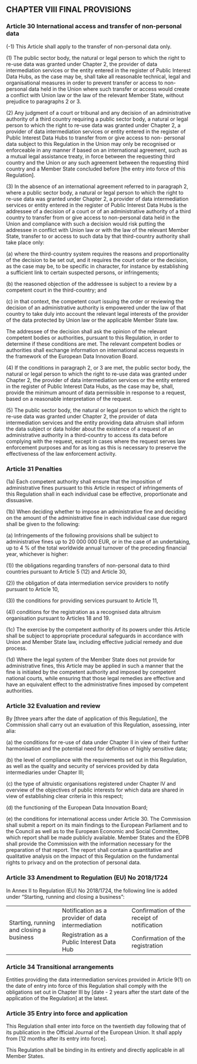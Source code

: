 ## CHAPTER VIII FINAL PROVISIONS

### Article 30 International access and transfer of non-personal data

(-1) This Article shall apply to the transfer of non-personal data only. 

(1) The public sector body, the natural or legal person to which the right to re-use data was granted under Chapter 2, the provider of data intermediation services or the entity entered in the register of Public Interest Data Hubs, as the case may be, shall take all reasonable technical, legal and organisational measures in order to prevent transfer or access to non-personal data held in the Union where such transfer or access would create a conflict with Union law or the law of the relevant Member State, without prejudice to paragraphs 2 or 3.

(2) Any judgment of a court or tribunal and any decision of an administrative authority of a third country requiring a public sector body, a natural or legal person to which the right to re-use data was granted under Chapter 2, a provider of data intermediation services or entity entered in the register of Public Interest Data Hubs to transfer from or give access to non- personal data subject to this Regulation in the Union may only be recognised or enforceable in any manner if based on an international agreement, such as a mutual legal assistance treaty, in force between the requesting third country and the Union or any such agreement between the requesting third country and a Member State concluded before [the entry into force of this Regulation].

(3) In the absence of an international agreement referred to in paragraph 2, where a public sector body, a natural or legal person to which the right to re-use data was granted under Chapter 2, a provider of data intermediation services or entity entered in the register of Public Interest Data Hubs is the addressee of a decision of a court or of an administrative authority of a third country to transfer from or give access to non-personal data held in the Union and compliance with such a decision would risk putting the addressee in conflict with Union law or with the law of the relevant Member State, transfer to or access to such data by that third-country authority shall take place only:

(a) where the third-country system requires the reasons and proportionality of the decision to be set out, and it requires the court order or the decision, as the case may be, to be specific in character, for instance by establishing a sufficient link to certain suspected persons, or infringements;

(b) the reasoned objection of the addressee is subject to a review by a competent court in the third-country; and

(c) in that context, the competent court issuing the order or reviewing the decision of an administrative authority is empowered under the law of that country to take duly into account the relevant legal interests of the provider of the data protected by Union law or the applicable Member State law.

The addressee of the decision shall ask the opinion of the relevant competent bodies or authorities, pursuant to this Regulation, in order to determine if these conditions are met. The relevant competent bodies or authorities shall exchange information on international access requests in the framework of the European Data Innovation Board.

(4) If the conditions in paragraph 2, or 3 are met, the public sector body, the natural or legal person to which the right to re-use data was granted under Chapter 2, the provider of data intermediation services or the entity entered in the register of Public Interest Data Hubs, as the case may be, shall, provide the minimum amount of data permissible in response to a request, based on a reasonable interpretation of the request.

(5) The public sector body, the natural or legal person to which the right to re-use data was granted under Chapter 2, the provider of data intermediation services and the entity providing data altruism shall inform the data subject or data holder about the existence of a request of an administrative authority in a third-country to access its data before complying with the request, except in cases where the request serves law enforcement purposes and for as long as this is necessary to preserve the effectiveness of the law enforcement activity.

### Article 31 Penalties

(1a) Each competent authority shall ensure that the imposition of administrative fines pursuant to this Article in respect of infringements of this Regulation shall in each individual case be effective, proportionate and dissuasive.

(1b) When deciding whether to impose an administrative fine and deciding on the amount of the administrative fine in each individual case due regard shall be given to the following:

(a) Infringements of the following provisions shall be subject to administrative fines up to 20 000 000 EUR, or in the case of an undertaking, up to 4 % of the total worldwide annual turnover of the preceding financial year, whichever is higher:

(1)) the obligations regarding transfers of non-personal data to third countries pursuant to Article 5 (12) and Article 30, 

(2)) the obligation of data intermediation service providers to notify pursuant to Article 10,

(3)) the conditions for providing services pursuant to Article 11,

(4)) conditions for the registration as a recognised data altruism organisation pursuant to Articles 18 and 19.

(1c) The exercise by the competent authority of its powers under this Article shall be subject to appropriate procedural safeguards in accordance with Union and Member State law, including effective judicial remedy and due process.

(1d) Where the legal system of the Member State does not provide for administrative fines, this Article may be applied in such a manner that the fine is initiated by the competent authority and imposed by competent national courts, while ensuring that those legal remedies are effective and have an equivalent effect to the administrative fines imposed by competent authorities.

### Article 32 Evaluation and review

By [three years after the date of application of this Regulation], the Commission shall carry out an evaluation of this Regulation, assessing, inter alia:

(a) the conditions for re-use of data under Chapter II in view of their further harmonisation and the potential need for definition of highly sensitive data;

(b) the level of compliance with the requirements set out in this Regulation, as well as the quality and security of services provided by data intermediaries under Chapter III;

(c) the type of altruistic organisations registered under Chapter IV and overview of the objectives of public interests for which data are shared in view of establishing clear criteria in this respect;

(d) the functioning of the European Data Innovation Board;

(e) the conditions for international access under Article 30. The Commission shall submit a report on its main findings to the European Parliament and to the Council as well as to the European Economic and Social Committee, which report shall be made publicly available. Member States and the EDPB shall provide the Commission with the information necessary for the preparation of that report. The report shall contain a quantitative and qualitative analysis on the impact of this Regulation on the fundamental rights to privacy and on the protection of personal data.

### Article 33 Amendment to Regulation (EU) No 2018/1724

In Annex II to Regulation (EU) No 2018/1724, the following line is added under “Starting, running and closing a business”:

<table>
 <tr>
  <td rowspan="2">Starting, running and closing a business</td>
  <td>Notification as a provider of data intermediation</td>
  <td>Confirmation of the receipt of notification</td>
 </tr>
 <tr>
  <td>Registration as a Public Interest Data Hub </td>
  <td>Confirmation of the registration</td>
 </tr>
</table>

### Article 34 Transitional arrangements

Entities providing the data intermediation services provided in Article 9(1) on the date of entry into force of this Regulation shall comply with the obligations set out in Chapter III by [date - 2 years after the start date of the application of the Regulation] at the latest.

### Article 35 Entry into force and application

This Regulation shall enter into force on the twentieth day following that of its publication in the Official Journal of the European Union.
It shall apply from [12 months after its entry into force].

This Regulation shall be binding in its entirety and directly applicable in all Member States.
